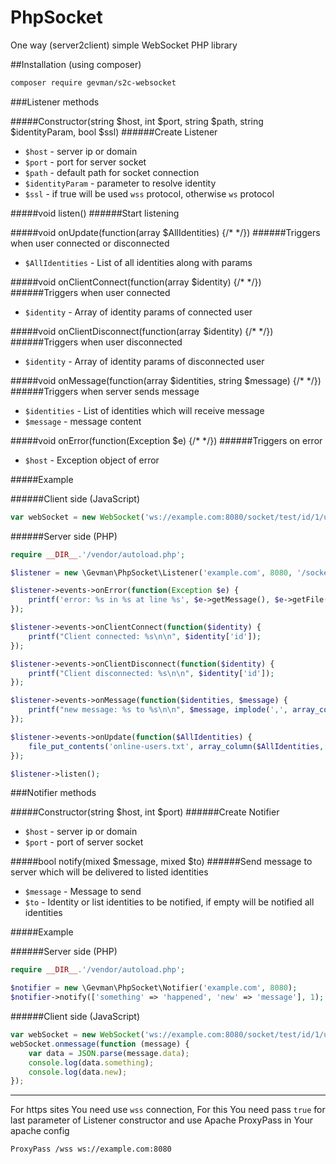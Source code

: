 # PhpSocket

One way (server2client) simple WebSocket PHP library

##Installation (using composer)

```bash
composer require gevman/s2c-websocket
```

###Listener methods

#####Constructor(string $host, int $port, string $path, string $identityParam, bool $ssl)
######Create Listener
- `$host` - server ip or domain
- `$port` - port for server socket
- `$path` - default path for socket connection
- `$identityParam` - parameter to resolve identity
- `$ssl` - if true will be used `wss` protocol, otherwise `ws` protocol

#####void listen()
######Start listening

#####void onUpdate(function(array $AllIdentities) {/* */})
######Triggers when user connected or disconnected
- `$AllIdentities` - List of all identities along with params

#####void onClientConnect(function(array $identity) {/* */})
######Triggers when user connected
- `$identity` - Array of identity params of connected user

#####void onClientDisconnect(function(array $identity) {/* */})
######Triggers when user disconnected
- `$identity` - Array of identity params of disconnected user

#####void onMessage(function(array $identities, string $message) {/* */})
######Triggers when server sends message
- `$identities` - List of identities which will receive message
- `$message` - message content

#####void onError(function(Exception $e) {/* */})
######Triggers on error
- `$host` - Exception object of error

#####Example

######Client side (JavaScript)
```javascript
var webSocket = new WebSocket('ws://example.com:8080/socket/test/id/1/username/test/some-param/some-value');
```
######Server side (PHP)
```php
require __DIR__.'/vendor/autoload.php';

$listener = new \Gevman\PhpSocket\Listener('example.com', 8080, '/socket/test', 'id', false);

$listener->events->onError(function(Exception $e) {
    printf('error: %s in %s at line %s', $e->getMessage(), $e->getFile(), $e->getLine());
});

$listener->events->onClientConnect(function($identity) {
    printf("Client connected: %s\n\n", $identity['id']);
});

$listener->events->onClientDisconnect(function($identity) {
    printf("Client disconnected: %s\n\n", $identity['id']);
});

$listener->events->onMessage(function($identities, $message) {
    printf("new message: %s to %s\n\n", $message, implode(',', array_column($identities, 'id')));
});

$listener->events->onUpdate(function($AllIdentities) {
    file_put_contents('online-users.txt', array_column($AllIdentities, 'id'));
});

$listener->listen();
```

###Notifier methods

#####Constructor(string $host, int $port)
######Create Notifier
- `$host` - server ip or domain
- `$port` - port of server socket

#####bool notify(mixed $message, mixed $to)
######Send message to server which will be delivered to listed identities
- `$message` - Message to send
- `$to` - Identity or list identities to be notified, if empty will be notified all identities

#####Example

######Server side (PHP)
```php
require __DIR__.'/vendor/autoload.php';

$notifier = new \Gevman\PhpSocket\Notifier('example.com', 8080);
$notifier->notify(['something' => 'happened', 'new' => 'message'], 1);
```

######Client side (JavaScript)
```javascript
var webSocket = new WebSocket('ws://example.com:8080/socket/test/id/1/username/test/some-param/some-value');
webSocket.onmessage(function (message) {
    var data = JSON.parse(message.data);
    console.log(data.something);
    console.log(data.new);
});
```

---

For https sites You need use `wss` connection, For this You need pass `true` for last parameter of Listener constructor and use Apache ProxyPass in Your apache config
```apacheconfig
ProxyPass /wss ws://example.com:8080
```
